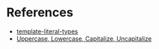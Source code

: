 # References

* [template-literal-types][0]
* [Uppercase, Lowercase, Capitalize, Uncapitalize][1]

[0]: https://www.typescriptlang.org/docs/handbook/2/template-literal-types.html
[1]: https://www.typescriptlang.org/docs/handbook/2/template-literal-types.html#intrinsic-string-manipulation-types